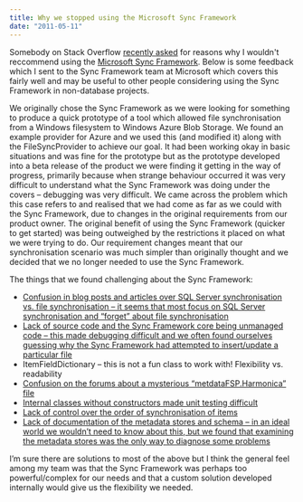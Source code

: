 ```yaml
---
title: Why we stopped using the Microsoft Sync Framework
date: "2011-05-11"
---
```

Somebody on Stack Overflow [recently asked](http://stackoverflow.com/questions/5965404/sync-2-net-applications/) for reasons why I wouldn't reccommend using the [Microsoft Sync Framework](http://msdn.microsoft.com/en-us/sync/bb736753). Below is some feedback which I sent to the Sync Framework team at Microsoft which covers this fairly well and may be useful to other people considering using the Sync Framework in non-database projects.

<!--more-->

We originally chose the Sync Framework as we were looking for something to produce a quick prototype of a tool which allowed file synchronisation from a Windows filesystem to Windows Azure Blob Storage. We found an example provider for Azure and we used this (and modified it) along with the FileSyncProvider to achieve our goal. It had been working okay in basic situations and was fine for the prototype but as the prototype developed into a beta release of the product we were finding it getting in the way of progress, primarily because when strange behaviour occurred it was very difficult to understand what the Sync Framework was doing under the covers – debugging was very difficult. We came across the problem which this case refers to and realised that we had come as far as we could with the Sync Framework, due to changes in the original requirements from our product owner. The original benefit of using the Sync Framework (quicker to get started) was being outweighed by the restrictions it placed on what we were trying to do. Our requirement changes meant that our synchronisation scenario was much simpler than originally thought and we decided that we no longer needed to use the Sync Framework.

The things that we found challenging about the Sync Framework:

  * [Confusion in blog posts and articles over SQL Server synchronisation vs. file synchronisation – it seems that most focus on SQL Server synchronisation and “forget” about file synchronisation](http://social.microsoft.com/Forums/en-US/syncdevdiscussions/thread/3686f3ba-e326-4676-96c2-e83ea32ffc1d)
  * [Lack of source code and the Sync Framework core being unmanaged code – this made debugging difficult and we often found ourselves guessing why the Sync Framework had attempted to insert/update a particular file](http://social.microsoft.com/Forums/en-US/syncdevdiscussions/thread/4116c9ff-17f6-475c-b21a-35dcbd643504)
  * ItemFieldDictionary – this is not a fun class to work with! Flexibility vs. readability
  * [Confusion on the forums about a mysterious “metdataFSP.Harmonica” file](http://social.microsoft.com/Forums/en-US/syncdevdiscussions/thread/0d61c8e5-4b02-4dde-a181-20a866e4393c)
  * [Internal classes without constructors made unit testing difficult](http://stackoverflow.com/questions/3279412/mocking-a-type-with-an-internal-constructor-using-moq)
  * [Lack of control over the order of synchronisation of items](http://social.microsoft.com/Forums/en-US/syncdevdiscussions/thread/0526f0a6-fcff-4a6b-bb50-f4213f26239f)
  * [Lack of documentation of the metadata stores and schema – in an ideal world we wouldn’t need to know about this, but we found that examining the metadata stores was the only way to diagnose some problems](http://social.microsoft.com/Forums/en-US/syncdevdiscussions/thread/4116c9ff-17f6-475c-b21a-35dcbd643504)

I’m sure there are solutions to most of the above but I think the general feel among my team was that the Sync Framework was perhaps too powerful/complex for our needs and that a custom solution developed internally would give us the flexibility we needed.